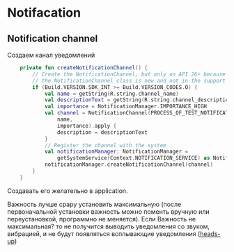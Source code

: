 # Notifacation

## Notification channel

Создаем канал уведомлений

```kotlin
    private fun createNotificationChannel() {
        // Create the NotificationChannel, but only on API 26+ because
        // the NotificationChannel class is new and not in the support library
        if (Build.VERSION.SDK_INT >= Build.VERSION_CODES.O) {
            val name = getString(R.string.channel_name)
            val descriptionText = getString(R.string.channel_description)
            val importance = NotificationManager.IMPORTANCE_HIGH
            val channel = NotificationChannel(PROCESS_OF_TEST_NOTIFICATION_CHANNEL_ID,
                name,
                importance).apply {
                description = descriptionText
            }
            // Register the channel with the system
            val notificationManager: NotificationManager =
                getSystemService(Context.NOTIFICATION_SERVICE) as NotificationManager
            notificationManager.createNotificationChannel(channel)
        }
    }
```

Создавать его желательно в application. 

Важность лучше сраpу установить максимальную (после первоначальной установки важность можно поменть вручную или переустановкой, программно не меняется). Если Важность не максимальная? то не получится выводить уведомления со звуком, вибрацией, и не будут появляться всплывающие уведомления ([heads-up](https://developer.android.com/develop/ui/views/notifications#Heads-up))